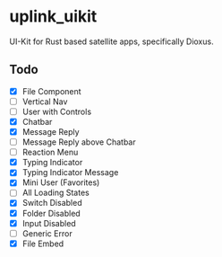 # uplink_uikit
UI-Kit for Rust based satellite apps, specifically Dioxus.


## Todo

- [x] File Component
- [ ] Vertical Nav
- [ ] User with Controls
- [x] Chatbar
- [x] Message Reply
- [ ] Message Reply above Chatbar
- [ ] Reaction Menu
- [x] Typing Indicator
- [x] Typing Indicator Message
- [x] Mini User (Favorites)
- [ ] All Loading States
- [x] Switch Disabled
- [x] Folder Disabled
- [x] Input Disabled
- [ ] Generic Error
- [x] File Embed
